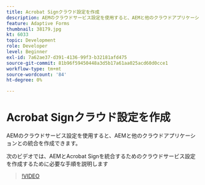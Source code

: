 ```yaml
---
title: Acrobat Signクラウド設定を作成
description: AEMのクラウドサービス設定を使用すると、AEMと他のクラウドアプリケーションとの統合を作成できます。 次のビデオでは、AEMとAcrobat Signを統合するためのクラウドサービス設定を作成するために必要な手順を説明します。
feature: Adaptive Forms
thumbnail: 38179.jpg
kt: 6033
topic: Development
role: Developer
level: Beginner
exl-id: 7a62ae37-d391-4136-99f3-b32181afd475
source-git-commit: 81b96f59450448a3d5b17a61aa025acd60d0cce1
workflow-type: tm+mt
source-wordcount: '84'
ht-degree: 0%

---
```


# Acrobat Signクラウド設定を作成

AEMのクラウドサービス設定を使用すると、AEMと他のクラウドアプリケーションとの統合を作成できます。

次のビデオでは、AEMとAcrobat Signを統合するためのクラウドサービス設定を作成するために必要な手順を説明します

>[!VIDEO](https://video.tv.adobe.com/v/38179/?quality=9&learn=on)
